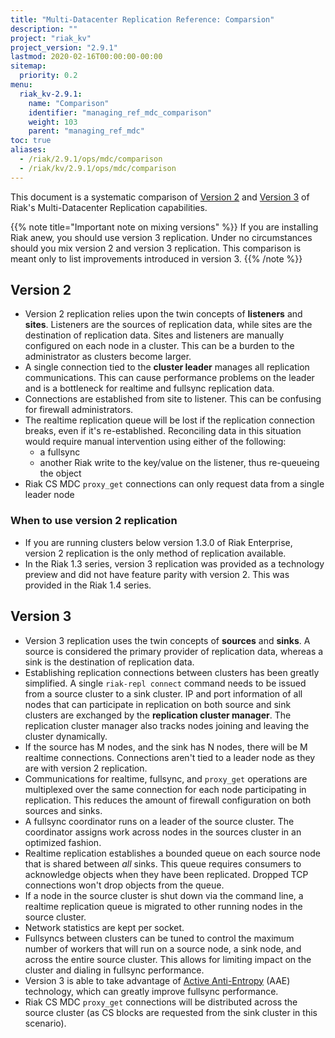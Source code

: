 ```yaml
---
title: "Multi-Datacenter Replication Reference: Comparsion"
description: ""
project: "riak_kv"
project_version: "2.9.1"
lastmod: 2020-02-16T00:00:00-00:00
sitemap:
  priority: 0.2
menu:
  riak_kv-2.9.1:
    name: "Comparison"
    identifier: "managing_ref_mdc_comparison"
    weight: 103
    parent: "managing_ref_mdc"
toc: true
aliases:
  - /riak/2.9.1/ops/mdc/comparison
  - /riak/kv/2.9.1/ops/mdc/comparison
---
```


This document is a systematic comparison of [Version 2]({{<baseurl>}}riak/kv/2.9.1/using/reference/v2-multi-datacenter) and [Version 3]({{<baseurl>}}riak/kv/2.9.1/using/reference/v3-multi-datacenter) of Riak's Multi-Datacenter
Replication capabilities.

{{% note title="Important note on mixing versions" %}}
If you are installing Riak anew, you should use version 3
replication. Under no circumstances should you mix version 2 and version 3
replication. This comparison is meant only to list improvements introduced in
version 3.
{{% /note %}}

## Version 2

* Version 2 replication relies upon the twin concepts of **listeners**
  and **sites**. Listeners are the sources of replication data, while
  sites are the destination of replication data. Sites and listeners are
  manually configured on each node in a cluster. This can be a burden to
  the administrator as clusters become larger.
* A single connection tied to the **cluster leader** manages all
  replication communications. This can cause performance problems on the
  leader and is a bottleneck for realtime and fullsync replication data.
* Connections are established from site to listener. This can be
  confusing for firewall administrators.
* The realtime replication queue will be lost if the replication
  connection breaks, even if it's re-established. Reconciling data in
  this situation would require manual intervention using either of the
  following:
  * a fullsync
  * another Riak write to the key/value on the listener, thus
      re-queueing the object
* Riak CS MDC `proxy_get` connections can only request data from a
  single leader node

### When to use version 2 replication

* If you are running clusters below version 1.3.0 of Riak Enterprise,
  version 2 replication is the only method of replication available.
* In the Riak 1.3 series, version 3 replication was provided as a
  technology preview and did not have feature parity with version 2.
  This was provided in the Riak 1.4 series.

## Version 3

* Version 3 replication uses the twin concepts of **sources** and
  **sinks**. A source is considered the primary provider of replication
  data, whereas a sink is the destination of replication data.
* Establishing replication connections between clusters has been
  greatly simplified. A single `riak-repl connect` command needs to be
  issued from a source cluster to a sink cluster. IP and port
  information of all nodes that can participate in replication on both
  source and sink clusters are exchanged by the **replication cluster
  manager**. The replication cluster manager also tracks nodes joining
  and leaving the cluster dynamically.
* If the source has M nodes, and the sink has N nodes, there will be M
  realtime connections. Connections aren't tied to a leader node as they
  are with version 2 replication.
* Communications for realtime, fullsync, and `proxy_get` operations are
  multiplexed over the same connection for each node participating in
  replication. This reduces the amount of firewall configuration on both
  sources and sinks.
* A fullsync coordinator runs on a leader of the source cluster. The
  coordinator assigns work across nodes in the sources cluster in an
  optimized fashion.
* Realtime replication establishes a bounded queue on each source node
  that is shared between *all* sinks. This queue requires consumers to
  acknowledge objects when they have been replicated. Dropped TCP
  connections won't drop objects from the queue.
* If a node in the source cluster is shut down via the command line, a
  realtime replication queue is migrated to other running nodes in the
  source cluster.
* Network statistics are kept per socket.
* Fullsyncs between clusters can be tuned to control the maximum number
  of workers that will run on a source node, a sink node, and across the
  entire source cluster. This allows for limiting impact on the cluster
  and dialing in fullsync performance.
* Version 3 is able to take advantage of [Active Anti-Entropy]({{<baseurl>}}riak/kv/2.9.1/learn/concepts/active-anti-entropy/) \(AAE)
  technology, which can greatly improve fullsync performance.
* Riak CS MDC `proxy_get` connections will be distributed across the
  source cluster (as CS blocks are requested from the sink cluster in
  this scenario).
